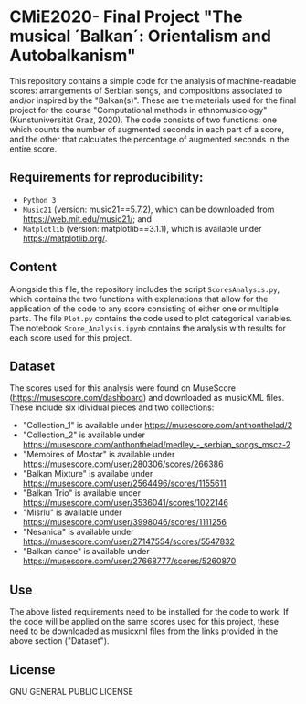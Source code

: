 # CMiE2020- Final Project "The musical ´Balkan´: Orientalism and Autobalkanism"

This repository contains a simple code for the analysis of machine-readable scores: arrangements of Serbian songs, and compositions associated to and/or inspired by the "Balkan(s)". These are the materials used for the final project for the course "Computational methods in ethnomusicology" (Kunstuniversität Graz, 2020). The code consists of two functions: one which counts the number of augmented seconds in each part of a score, and the other that calculates the percentage of augmented seconds in the entire score. 

## Requirements for reproducibility: 

- `Python 3` 
- `Music21` (version: music21==5.7.2), which can be downloaded from https://web.mit.edu/music21/; and 
- `Matplotlib` (version: matplotlib==3.1.1), which is available under https://matplotlib.org/.

## Content

Alongside this file, the repository includes the script `ScoresAnalysis.py`, which contains the two functions with explanations that allow for the application of the code to any score consisting of either one or multiple parts. The file `Plot.py` contains the code used to plot categorical variables. The notebook `Score_Analysis.ipynb` contains the analysis with results for each score used for this project.

 
## Dataset

The scores used for this analysis were found on MuseScore (https://musescore.com/dashboard) and downloaded as musicXML files. These include six idividual pieces and two collections:

- "Collection_1" is available under https://musescore.com/anthonthelad/2
- "Collection_2" is available under https://musescore.com/anthonthelad/medley_-_serbian_songs_mscz-2
- "Memoires of Mostar" is available under https://musescore.com/user/280306/scores/266386
- "Balkan Mixture" is availabe under https://musescore.com/user/2564496/scores/1155611
- "Balkan Trio" is available under https://musescore.com/user/3536041/scores/1022146
- "Misrlu" is available under https://musescore.com/user/3998046/scores/1111256
- "Nesanica" is available under https://musescore.com/user/27147554/scores/5547832
- "Balkan dance" is available under https://musescore.com/user/27668777/scores/5260870


## Use

The above listed requirements need to be installed for the code to work. If the code will be applied on the same scores used for this project, these need to be downloaded as musicxml files from the links provided in the above section ("Dataset"). 

## License
GNU GENERAL PUBLIC LICENSE

